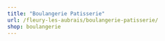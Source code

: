 ```yaml
---
title: "Boulangerie Patisserie"
url: /fleury-les-aubrais/boulangerie-patisserie/
shop: boulangerie
---
```


